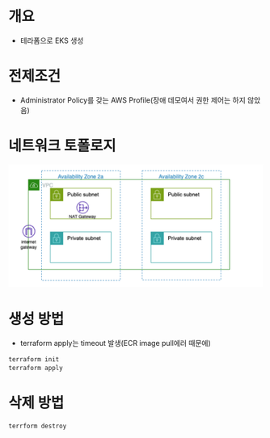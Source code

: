 # 개요
* 테라폼으로 EKS 생성

# 전제조건
* Administrator Policy를 갖는 AWS Profile(장애 데모여서 권한 제어는 하지 않았음)

# 네트워크 토폴로지

![](./imgs/network.png)


# 생성 방법
*  terraform apply는 timeout 발생(ECR image pull에러 때문에)

```bash
terraform init
terraform apply
```


# 삭제 방법

```bash
terrform destroy
```
